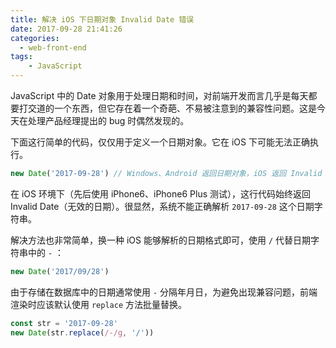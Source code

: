 ```yaml
---
title: 解决 iOS 下日期对象 Invalid Date 错误
date: 2017-09-28 21:41:26
categories:
  - web-front-end
tags:
	- JavaScript
---
```


JavaScript 中的 Date 对象用于处理日期和时间，对前端开发而言几乎是每天都要打交道的一个东西，但它存在着一个奇葩、不易被注意到的兼容性问题。这是今天在处理产品经理提出的 bug 时偶然发现的。

<!-- more -->


下面这行简单的代码，仅仅用于定义一个日期对象。它在 iOS 下可能无法正确执行。

``` js
new Date('2017-09-28') // Windows、Android 返回日期对象，iOS 返回 Invalid Date 。
```

在 iOS 环境下（先后使用 iPhone6、iPhone6 Plus 测试），这行代码始终返回 Invalid Date（无效的日期）。很显然，系统不能正确解析 `2017-09-28` 这个日期字符串。

解决方法也非常简单，换一种 iOS 能够解析的日期格式即可，使用 `/` 代替日期字符串中的 `-` ：

``` js
new Date('2017/09/28')
```

由于存储在数据库中的日期通常使用 `-` 分隔年月日，为避免出现兼容问题，前端渲染时应该默认使用 `replace` 方法批量替换。

``` js
const str = '2017-09-28'
new Date(str.replace(/-/g, '/'))
```